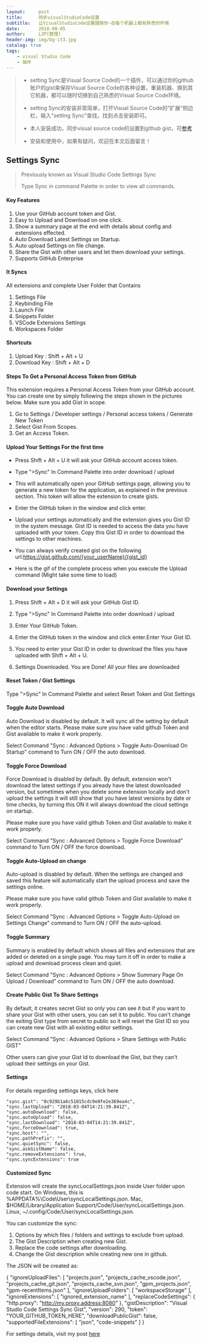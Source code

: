 ```yaml
---
layout:     post
title:      同步visualStudioCode设置
subtitle:   让VisualStudioCode设置跟随你-在每个机器上都有熟悉的环境
date:       2018-08-05
author:     LZP[整理]
header-img: img/bg-it3.jpg
catalog: true
tags:
    - visual Studio Code
    - 插件
---
```


> * setting Sync是Visual Source Code的一个插件，可以通过你的github账户的gist来保存Visual Source Code的各种设置，重装机器、换到其它机器，都可以随时切换到自己熟悉的Visual Source Code环境。
> 
> * setting Sync的安装非常简单，打开Visual Source Code的“扩展”侧边栏，输入"setting Sync"查找，找到点击安装即可。
> 
> * 本人安装成功，同步visual source code的设置到github gist，可[参考](https://gist.github.com/longzeping/30076e10f9423df34b88445a2920fcc5)
> 
> * 安装和使用中，如果有疑问，欢迎在本文后面留言！

## Settings Sync

> Previously known as Visual Studio Code Settings Sync
>
> Type Sync in command Palette in order to view all commands.

#### Key Features

1. Use your GitHub account token and Gist.
2. Easy to Upload and Download on one click.
3. Show a summary page at the end with details about config and extensions effected.
4. Auto Download Latest Settings on Startup.
5. Auto upload Settings on file change.
6. Share the Gist with other users and let them download your settings.
7. Supports GitHub Enterprise

#### It Syncs

All extensions and complete User Folder that Contains
1. Settings File
2. Keybinding File
3. Launch File
4. Snippets Folder
5. VSCode Extensions Settings
6. Workspaces Folder

#### Shortcuts

1. Upload Key : Shift + Alt + U
2. Download Key : Shift + Alt + D


#### Steps To Get a Personal Access Token from GitHub

This extension requires a Personal Access Token from your GitHub account. You can create one by simply following the steps shown in the pictures below. Make sure you add Gist in scope.

1. Go to Settings / Developer settings / Personal access tokens / Generate New Token
2. Select Gist From Scopes.
3. Get an Access Token.

#### Upload Your Settings For the first time

* Press Shift + Alt + U it will ask your GitHub account access token.
 
* Type ">Sync" In Command Palette into order download / upload
 
* This will automatically open your GitHub settings page, allowing you to generate a new token for the application, as explained in the previous section. This token will allow the extension to create gists.

* Enter the GitHub token in the window and click enter.

* Upload your settings automatically and the extension gives you Gist ID in the system message. Gist ID is needed to access the data you have uploaded with your token. Copy this Gist ID in order to download the settings to other machines.

* You can always verify created gist on the following url:https://gist.github.com/{your_userName}/{gist_id}

* Here is the gif of the complete process when you execute the Upload command (Might take some time to load)

#### Download your Settings

1. Press Shift + Alt + D it will ask your GitHub Gist ID.

2. Type ">Sync" In Command Palette into order download / upload

3. Enter Your GitHub Token.

4. Enter the GitHub token in the window and click enter.Enter Your Gist ID.

5. You need to enter your Gist ID in order to download the files you have uploaded with Shift + Alt + U.

6. Settings Downloaded. You are Done! All your files are downloaded


#### Reset Token / Gist Settings

Type ">Sync" In Command Palette and select Reset Token and Gist Settings

#### Toggle Auto Download

Auto Download is disabled by default. It will sync all the setting by default when the editor starts. Please make sure you have valid github Token and Gist available to make it work properly.

Select Command "Sync : Advanced Options > Toggle Auto-Download On Startup" command to Turn ON / OFF the auto download.

#### Toggle Force Download

Force Download is disabled by default. By default, extension won't download the latest settings if you already have the latest downloaded version, but sometimes when you delete some extension locally and don't upload the settings it will still show that you have latest versions by date or time checks, by turning this ON it will always download the cloud settings on startup.

Please make sure you have valid github Token and Gist available to make it work properly.

Select Command "Sync : Advanced Options > Toggle Force Download" command to Turn ON / OFF the force download.

#### Toggle Auto-Upload on change

Auto-upload is disabled by default. When the settings are changed and saved this feature will automatically start the upload process and save the settings online.

Please make sure you have valid github Token and Gist available to make it work properly.

Select Command "Sync : Advanced Options > Toggle Auto-Upload on Settings Change" command to Turn ON / OFF the auto-upload.

#### Toggle Summary

Summary is enabled by default which shows all files and extensions that are added or deleted on a single page. You may turn it off in order to make a upload and download process clean and quiet.

Select Command "Sync : Advanced Options > Show Summary Page On Upload / Download" command to Turn ON / OFF the auto download.

#### Create Public Gist To Share Settings

By default, it creates secret Gist so only you can see it but if you want to share your Gist with other users, you can set it to public. You can't change the exiting Gist type from secret to public so it will reset the Gist ID so you can create new Gist with all existing editor settings.

Select Command "Sync : Advanced Options > Share Settings with Public GIST"

Other users can give your Gist Id to download the Gist, but they can't upload their settings on your Gist.

#### Settings

For details regarding settings keys, click here

    "sync.gist": "0c929b1a6c51015cdc9e0fe2e369ea4c",
    "sync.lastUpload": "2018-03-04T14:21:39.841Z",
    "sync.autoDownload": false,
    "sync.autoUpload": false,
    "sync.lastDownload": "2018-03-04T14:21:39.841Z",
    "sync.forceDownload": true,
    "sync.host": "",
    "sync.pathPrefix": "",
    "sync.quietSync": false,
    "sync.askGistName": false,
    "sync.removeExtensions": true,
    "sync.syncExtensions": true

#### Customized Sync

Extension will create the syncLocalSettings.json inside User folder upon code start. 
On Windows, this is %APPDATA%\Code\User\syncLocalSettings.json. 
Mac, $HOME/Library/Application Support/Code/User/syncLocalSettings.json. 
Linux, ~/.config/Code/User/syncLocalSettings.json. 

You can customize the sync:

1. Options by which files / folders and settings to exclude from upload.
2. The Gist Description when creating new Gist.
3. Replace the code settings after downloading.
4. Change the Gist description while creating new one in github.

The JSON will be created as:

{
    "ignoreUploadFiles": [ "projects.json", "projects_cache_vscode.json",
        "projects_cache_git.json", "projects_cache_svn.json", "gpm_projects.json",
        "gpm-recentItems.json"
    ],
    "ignoreUploadFolders": [
        "workspaceStorage"
    ],
    "ignoreExtensions": [
        "ignored_extension_name"
    ],
    "replaceCodeSettings": {
         "http.proxy": "http://my.proxy.address:8080"
    },
    "gistDescription": "Visual Studio Code Settings Sync Gist",
    "version": 290,
    "token": "YOUR_GITHUB_TOKEN_HERE",
    "downloadPublicGist": false,
    "supportedFileExtensions": [
        "json", "code-snippets"
    ]
}

For settings details, visit my post [here](https://medium.com/@itsShanKhan/visual-studio-code-settings-sync-configurations-ed8dd6fd9753)
